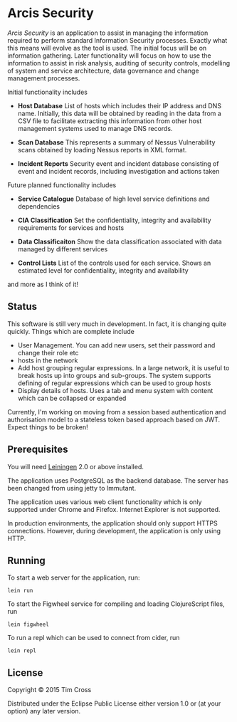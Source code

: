 # Arcis Security

*Arcis Security* is an application to assist in managing the information required to
perform standard Information Security processes. Exactly what this means will evolve
as the tool is used. The initial focus will be on information gathering. Later
functionality will focus on how to use the information to assist in risk analysis,
auditing of security controls, modelling of system and service architecture, data
governance and change management processes.

Initial functionality includes

+ **Host Database** List of hosts which includes their IP address and DNS
   name. Initially, this data will be obtained by reading in the data from a CSV
   file to facilitate extracting this information from other host management
   systems used to manage DNS records.

+ **Scan Database** This represents a summary of Nessus Vulnerability scans
   obtained by loading Nessus reports in XML format. 

+ **Incident Reports** Security event and incident database consisting of event and
   incident records, including investigation and actions taken  

Future planned functionality includes

+ **Service Catalogue** Database of high level service definitions and dependencies

+ **CIA Classification** Set the confidentiality, integrity and availability
   requirements for services and hosts

+ **Data Classificaiton** Show the data classification associated with data
   managed by different services

+ **Control Lists** List of the controls used for each service. Shows an
   estimated level for confidentiality, integrity and availability

and more as I think of it!

## Status

This software is still very much in development. In fact, it is changing quite
quickly. Things which are complete include

+ User Management. You can add new users, set their password and change their
      role etc
+ hosts in the network
+ Add host grouping regular expressions. In a large network, it is useful to break
   hosts up into groups and sub-groups. The system supports defining of regular
   expressions which can be used to group hosts
+ Display details of hosts. Uses a tab and menu system with content which can be
 collapsed or expanded

Currently, I'm working on moving from a session based authentication and
 authorisation model to a stateless token based approach based on JWT. Expect things
 to be broken! 

## Prerequisites

You will need [Leiningen][1] 2.0 or above installed.

The application uses PostgreSQL as the backend database. The server has been changed
from using jetty to Immutant. 

The application uses various web client functionality which is only supported under
Chrome and Firefox. Internet Explorer is not supported.

In production environments, the application should only support HTTPS
connections. However, during development, the application is only using HTTP.

[1]: https://github.com/technomancy/leiningen

## Running

To start a web server for the application, run:

    lein run

To start the Figwheel service for compiling and loading ClojureScript files, run

    lein figwheel

To run a repl which can be used to connect from cider, run

	lein repl

## License

Copyright © 2015 Tim Cross

Distributed under the Eclipse Public License either version 1.0 or (at
your option) any later version.
